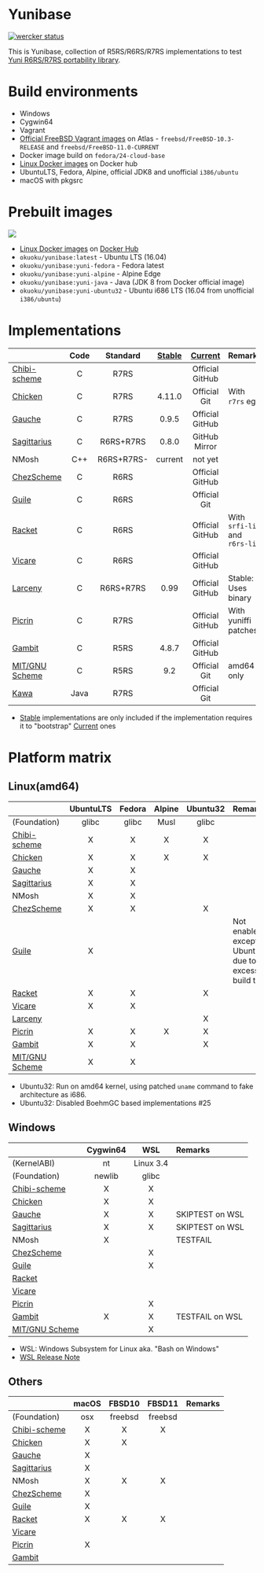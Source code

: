 Yunibase
========

[![wercker status](https://app.wercker.com/status/0c36dd5ef969e9f4d3ff7e5ca759faba/m "wercker status")](https://app.wercker.com/project/bykey/0c36dd5ef969e9f4d3ff7e5ca759faba)

This is Yunibase, collection of R5RS/R6RS/R7RS implementations to test [Yuni R6RS/R7RS portability library][].

Build environments
==================

* Windows
 * Cygwin64
* Vagrant
 * [Official FreeBSD Vagrant images][] on Atlas - `freebsd/FreeBSD-10.3-RELEASE` and `freebsd/FreeBSD-11.0-CURRENT` 
 * Docker image build on `fedora/24-cloud-base`
* [Linux Docker images][] on Docker hub
 * UbuntuLTS, Fedora, Alpine, official JDK8 and unofficial `i386/ubuntu`
* macOS with pkgsrc

Prebuilt images
===============

[![](https://images.microbadger.com/badges/image/okuoku/yunibase.svg)](http://microbadger.com/images/okuoku/yunibase "Get your own image badge on microbadger.com")

* [Linux Docker images][] on [Docker Hub][]
 * `okuoku/yunibase:latest` - Ubuntu LTS (16.04)
 * `okuoku/yunibase:yuni-fedora` - Fedora latest
 * `okuoku/yunibase:yuni-alpine` - Alpine Edge
 * `okuoku/yunibase:yuni-java` - Java (JDK 8 from Docker official image)
 * `okuoku/yunibase:yuni-ubuntu32` - Ubuntu i686 LTS (16.04 from unofficial `i386/ubuntu`)

Implementations
===============

|                  |Code     |Standard  |[Stable][]|[Current][]    |Remarks                               |
|:-----------------|:-------:|:--------:|:--------:|:-------------:|:-------------------------------------|
|[Chibi-scheme][]  |C        |R7RS      |          |Official GitHub|                                      |
|[Chicken][]       |C        |R7RS      |4.11.0    |Official Git   |With `r7rs` egg                       |
|[Gauche][]        |C        |R7RS      |0.9.5     |Official GitHub| |
|[Sagittarius][]   |C        |R6RS+R7RS |0.8.0     |GitHub Mirror  |                                      |
|NMosh             |C++      |R6RS+R7RS-|current   |not yet        |                                      |
|[ChezScheme][]    |C        |R6RS      |          |Official GitHub|                                      |
|[Guile][]         |C        |R6RS      |          |Official Git   |                                      |
|[Racket][]        |C        |R6RS      |          |Official GitHub|With `srfi-lib` and `r6rs-lib`        |
|[Vicare][]        |C        |R6RS      |          |Official GitHub|                                      |
|[Larceny][]       |C        |R6RS+R7RS |0.99      |Official GitHub|Stable: Uses binary                   |
|[Picrin][]        |C        |R7RS      |          |Official GitHub|With yuniffi patches                  |
|[Gambit][]        |C        |R5RS      |4.8.7     |Official GitHub|                                      |
|[MIT/GNU Scheme][]|C        |R5RS      |9.2       |Official Git   |amd64 only                            |
|[Kawa][]          |Java     |R7RS      |          |Official Git   |                                      |

* [Stable][] implementations are only included if the implementation requires it to "bootstrap" [Current][] ones

Platform matrix
===============

Linux(amd64)
------------
|                  |UbuntuLTS|Fedora|Alpine|Ubuntu32|Remarks|
|:-----------------|:-------:|:----:|:----:|:------:|:------|
|(Foundation)      |glibc    |glibc |Musl  |glibc   |       |
|[Chibi-scheme][]  |X        |X     |X     |X       |       |
|[Chicken][]       |X        |X     |X     |X       |       |
|[Gauche][]        |X        |X     |      |        |       |
|[Sagittarius][]   |X        |X     |      |        |       |
|NMosh             |X        |X     |      |        |       |
|[ChezScheme][]    |X        |X     |      |X       |       |
|[Guile][]         |X        |      |      |        |Not enabled except UbuntuLTS due to excessive build time|
|[Racket][]        |X        |X     |      |X       |       |
|[Vicare][]        |X        |X     |      |        |       |
|[Larceny][]       |         |      |      |X       |       |
|[Picrin][]        |X        |X     |X     |X       |       |
|[Gambit][]        |X        |X     |      |X       |       |
|[MIT/GNU Scheme][]|X        |X     |      |        |       |

* Ubuntu32: Run on amd64 kernel, using patched `uname` command to fake architecture as i686.
* Ubuntu32: Disabled BoehmGC based implementations #25

Windows
-------
|                  |Cygwin64|WSL      |Remarks|
|:-----------------|:------:|:-------:|:------|
|(KernelABI)       |nt      |Linux 3.4|       |
|(Foundation)      |newlib  |glibc    |       |
|[Chibi-scheme][]  |X       |X        |       |
|[Chicken][]       |X       |X        |       |
|[Gauche][]        |X       |X        |SKIPTEST on WSL       |
|[Sagittarius][]   |X       |X        |SKIPTEST on WSL       |
|NMosh             |X       |         |TESTFAIL       |
|[ChezScheme][]    |        |X        |       |
|[Guile][]         |        |X        |       |
|[Racket][]        |        |         |       |
|[Vicare][]        |        |         |       |
|[Picrin][]        |        |X        |       |
|[Gambit][]        |X       |X        |TESTFAIL on WSL       |
|[MIT/GNU Scheme][]|        |X        |       |

* WSL: Windows Subsystem for Linux aka. "Bash on Windows"
* [WSL Release Note][]

Others
------
|                |macOS     |FBSD10 |FBSD11 |Remarks|
|:---------------|:--------:|:-----:|:-----:|:------|
|(Foundation)    |osx       |freebsd|freebsd|       |
|[Chibi-scheme][]|X         |X      |X      |       |
|[Chicken][]     |X         |X      |       |       |
|[Gauche][]      |X         |       |       |       |
|[Sagittarius][] |X         |       |       |       |
|NMosh           |X         |X      |X      |       |
|[ChezScheme][]  |X         |       |       |       |
|[Guile][]       |X         |       |       |       |
|[Racket][]      |X         |X      |X      |       |
|[Vicare][]      |          |       |       |       |
|[Picrin][]      |X         |       |       |       |
|[Gambit][]      |          |       |       |       |

[Stable]: https://bitbucket.org/okuoku/yunibase-impl-stable
[Current]: https://github.com/okuoku/yunibase/tree/master/impl-current
[Docker Hub]: https://hub.docker.com/r/okuoku/yunibase/
[Yuni R6RS/R7RS portability library]: https://github.com/okuoku/yuni
[Linux Docker images]: https://github.com/okuoku/yunibase/tree/master/hosts/docker-linux
[Official FreeBSD Vagrant images]: https://atlas.hashicorp.com/FreeBSD/

[Chibi-scheme]: http://synthcode.com/wiki/chibi-scheme
[Gauche]: http://practical-scheme.net/gauche/
[Sagittarius]: https://bitbucket.org/ktakashi/sagittarius-scheme/wiki/Home
[Chicken]: http://www.call-cc.org/
[Guile]: http://www.gnu.org/software/guile/
[Racket]: https://racket-lang.org/
[Vicare]: http://marcomaggi.github.io/vicare.html
[Kawa]: http://www.gnu.org/software/kawa/
[Larceny]: http://www.larcenists.org/
[ChezScheme]: https://github.com/cisco/ChezScheme
[Gambit]: http://gambitscheme.org/
[Rapid-gambit]: https://github.com/okuoku/rapid-gambit
[Picrin]: https://github.com/picrin-scheme/picrin
[MIT/GNU Scheme]: https://www.gnu.org/software/mit-scheme/
[WSL Release Note]: https://msdn.microsoft.com/en-us/commandline/wsl/release_notes
